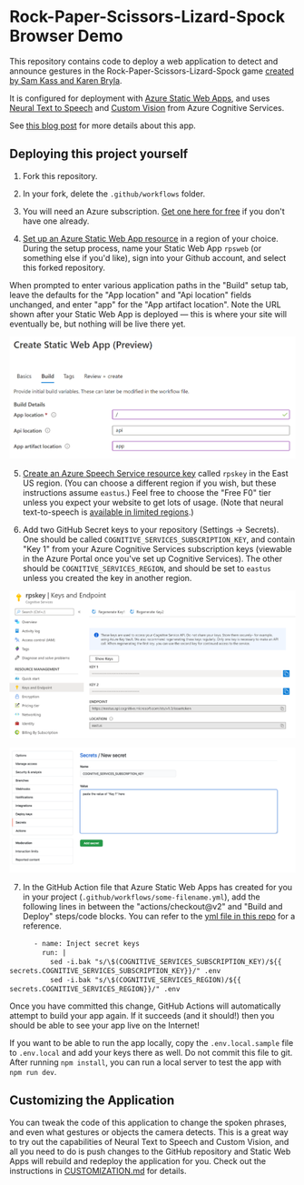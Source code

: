 # Rock-Paper-Scissors-Lizard-Spock Browser Demo

This repository contains code to deploy a web application to detect and announce gestures in the Rock-Paper-Scissors-Lizard-Spock game [created by Sam Kass and Karen Bryla](http://www.samkass.com/theories/RPSSL.html).

It is configured for deployment with [Azure Static Web
Apps](https://docs.microsoft.com/azure/static-web-apps/overview?WT.mc_id=devto-blog-emwalker),
and uses [Neural Text to
Speech](https://docs.microsoft.com/azure/cognitive-services/speech-service/text-to-speech?WT.mc_id=rpsweb-github-davidsmi)
and [Custom
Vision](https://docs.microsoft.com/en-us/azure/cognitive-services/custom-vision-service/home?WT.mc_id=rpsweb-github-davidsmi)
from Azure Cognitive Services.

See [this blog post](https://aka.ms/rpsweb) for more details about this app.

## Deploying this project yourself

1. Fork this repository.

2. In your fork, delete the `.github/workflows` folder.

3. You will need an Azure subscription. [Get one here for free](https://azure.com/free/?WT.mc_id=rpsweb-github-davidsmi) if you don't have one already.

4. [Set up an Azure Static Web App resource](https://docs.microsoft.com/en-us/azure/static-web-apps/getting-started?tabs=angular&WT.mc_id=rpsweb-github-davidsmi) in a region of your choice. During the setup process, name your Static Web App `rpsweb` (or something else if you'd like), sign into your Github account, and select this forked repository.

When prompted to enter various application paths in the "Build" setup tab, leave the defaults for the "App location" and "Api location" fields unchanged, and enter "app" for the "App artifact location". Note the URL shown after your Static Web App is deployed — this is where your site will eventually be, but nothing will be live there yet.

![Build tab in Static Web Apps deployment](img/aswa-build-step.png)

5. [Create an Azure Speech Service resource key](https://docs.microsoft.com/azure/cognitive-services/speech-service/get-started?WT.mc_id=rpsweb-github-davidsmi) called `rpskey` in the East US region. (You can choose a different region if you wish, but these instructions assume `eastus`.) Feel free to choose the "Free F0" tier unless you expect your website to get lots of usage. (Note that neural text-to-speech is [available in limited regions](https://docs.microsoft.com/azure/cognitive-services/speech-service/regions?WT.mc_id=rpsweb-github-davidsmi#standard-and-neural-voices).)

6. Add two GitHub Secret keys to your repository (Settings -> Secrets). One should be called `COGNITIVE_SERVICES_SUBSCRIPTION_KEY`, and contain "Key 1" from your Azure Cognitive Services subscription keys (viewable in the Azure Portal once you've set up Cognitive Services). The other should be `COGNITIVE_SERVICES_REGION`, and should be set to `eastus` unless you created the key in another region.

![Finding the Cognitive Services key](img/cogserv-key.png)

![The UI to add a GitHub Secret](img/github-secrets.png)

7. In the GitHub Action file that Azure Static Web Apps has created for you in your project (`.github/workflows/some-filename.yml`), add the following lines in between the "actions/checkout@v2" and "Build and Deploy" steps/code blocks. You can refer to the [yml file in this repo](https://github.com/lazerwalker/neural-tts-sample/blob/main/.github/workflows/azure-static-web-apps-victorious-coast-06aa4f30f.yml) for a reference.

```
      - name: Inject secret keys
        run: |
          sed -i.bak "s/\$(COGNITIVE_SERVICES_SUBSCRIPTION_KEY)/${{ secrets.COGNITIVE_SERVICES_SUBSCRIPTION_KEY}}/" .env
          sed -i.bak "s/\$(COGNITIVE_SERVICES_REGION)/${{ secrets.COGNITIVE_SERVICES_REGION}}/" .env
```

Once you have committed this change, GitHub Actions will automatically attempt to build your app again. If it succeeds (and it should!) then you should be able to see your app live on the Internet!

If you want to be able to run the app locally, copy the `.env.local.sample` file to `.env.local` and add your keys there as well. Do not commit this file to git. After running `npm install`, you can run a local server to test the app with `npm run dev`.

## Customizing the Application

You can tweak the code of this application to change the spoken phrases, and
even what gestures or objects the camera detects. This is a great way to try out
the capabilities of Neural Text to Speech and Custom Vision, and all you need to
do is push changes to the GitHub repository and Static Web Apps will rebuild and
redeploy the application for you. Check out the instructions in
[CUSTOMIZATION.md](CUSTOMIZATION.md) for details.